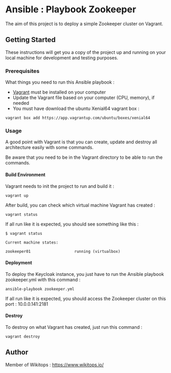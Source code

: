 # Ansible : Playbook Zookeeper
The aim of this project is to deploy a simple Zookeeper cluster on Vagrant.

## Getting Started

These instructions will get you a copy of the project up and running on your local machine for development and testing purposes.

### Prerequisites

What things you need to run this Ansible playbook :

* [Vagrant](https://www.vagrantup.com/docs/installation/) must be installed on your computer
* Update the Vagrant file based on your computer (CPU, memory), if needed
* You must have download the ubuntu Xenial64 vagrant box :

```
vagrant box add https://app.vagrantup.com/ubuntu/boxes/xenial64
```

### Usage

A good point with Vagrant is that you can create, update and destroy all architecture easily with some commands.

Be aware that you need to be in the Vagrant directory to be able to run the commands.

#### Build Environment

Vagrant needs to init the project to run and build it :

```
vagrant up
```

After build, you can check which virtual machine Vagrant has created :

```
vagrant status
```

If all run like it is expected, you should see something like this :

```
$ vagrant status

Current machine states:

zookeeper01                   running (virtualbox)
```

#### Deployment

To deploy the Keycloak instance, you just have to run the Ansible playbook zookeeper.yml with this command :

```
ansible-playbook zookeeper.yml
```

If all run like it is expected, you should access the Zookeeper cluster on this port : 10.0.0.141:2181

#### Destroy

To destroy on what Vagrant has created, just run this command :

```
vagrant destroy
```

## Author

Member of Wikitops : https://www.wikitops.io/
